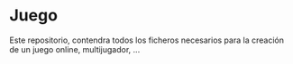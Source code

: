 # Juego
Este repositorio, contendra todos los ficheros necesarios para la creación de un juego online, multijugador, ...
